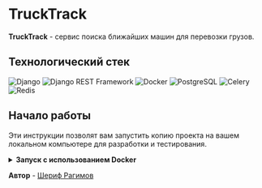 # TruckTrack

**TruckTrack** - сервис поиска ближайших машин для перевозки грузов.
## Технологический стек

![Django](https://img.shields.io/badge/django-%23092E20.svg?style=for-the-badge&logo=django&logoColor=white)
![Django REST Framework](https://img.shields.io/badge/Django%20Rest%20Framework-009688?style=for-the-badge&logo=django&logoColor=white)
![Docker](https://img.shields.io/badge/docker-%230db7ed.svg?style=for-the-badge&logo=docker&logoColor=white)
![PostgreSQL](https://img.shields.io/badge/postgresql-%23316192.svg?style=for-the-badge&logo=postgresql&logoColor=white)
![Celery](https://img.shields.io/badge/celery-%2337814a.svg?style=for-the-badge&logo=celery&logoColor=white)
![Redis](https://img.shields.io/badge/redis-%23DD0031.svg?style=for-the-badge&logo=redis&logoColor=white)

## Начало работы

Эти инструкции позволят вам запустить копию проекта на вашем локальном компьютере для разработки и тестирования.

<details>
<summary><strong>Запуск с использованием Docker</strong></summary>

### Предварительные требования

Убедитесь, что у вас установлены Docker и Docker Compose. Это можно сделать, следуя официальной документации Docker: https://docs.docker.com/get-docker/ и https://docs.docker.com/compose/install/

### Установка и запуск

1. Клонируйте репозиторий на компьютер:
   ```
   git clone git@github.com:ragimov700/TruckTrack.git
   ```
2. Перейдите в папку infra:
   ```
   cd TruckTrack/infra/
   ```

3. Запустите проект с помощью Docker Compose:
   ```
   docker compose -f docker-compose.local.yml up
   ```
   
   Теперь приложение должно быть доступно по адресу:

   http://localhost:8000
   
   А документация доступна по адресу:
   
   http://localhost:8000/api/schema/swagger-ui/

</details>


**Автор** - [Шериф Рагимов](https://github.com/your-github-account)
